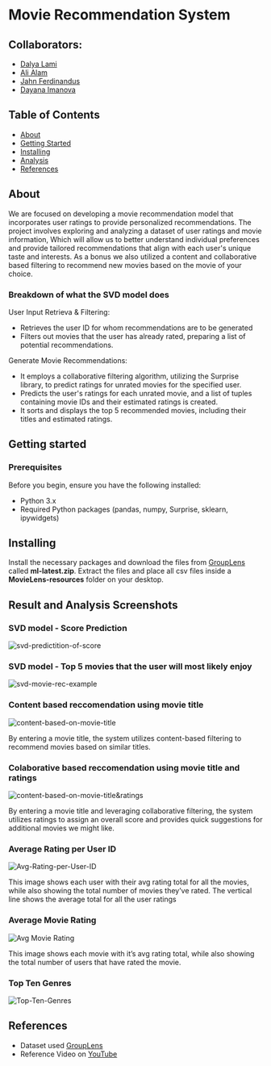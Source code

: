 # Movie Recommendation System

## Collaborators: 
- [Dalya Lami](https://github.com/DalyaLami)
- [Ali Alam](https://github.com/AliAlam1998)
- [Jahn Ferdinandus](https://github.com/jahnferdinandus)
- [Dayana Imanova](https://github.com/DayanaIm)


## Table of Contents

- [About](#about)
- [Getting Started](#getting-started)
- [Installing](#installing)
- [Analysis](#analysis)
- [References](#references)

## About
We are focused on developing a movie recommendation model that incorporates user ratings to provide personalized recommendations. The project involves exploring and analyzing 
a dataset of user ratings and movie information, Which will allow us to better understand individual preferences and provide tailored recommendations that align with each user's 
unique taste and interests. As a bonus we also utilized a content and collaborative based filtering to recommend new movies based on the movie of your choice.

### Breakdown of what the SVD model does
User Input Retrieva & Filtering:
* Retrieves the user ID for whom recommendations are to be generated
* Filters out movies that the user has already rated, preparing a list of potential recommendations.

Generate Movie Recommendations:
* It employs a collaborative filtering algorithm, utilizing the Surprise library, to predict ratings for unrated movies for the specified user.
* Predicts the user's ratings for each unrated movie, and a list of tuples containing movie IDs and their estimated ratings is created.
* It sorts and displays the top 5 recommended movies, including their titles and estimated ratings.


## Getting started

### Prerequisites
Before you begin, ensure you have the following installed:
- Python 3.x
- Required Python packages (pandas, numpy, Surprise, sklearn, ipywidgets)

## Installing

Install the necessary packages and download the files from [GroupLens](https://grouplens.org/datasets/movielens/latest/) called **ml-latest.zip**. Extract the files and place all csv files inside a **MovieLens-resources** folder on your desktop. 

## Result and Analysis Screenshots

### SVD model - Score Prediction
![svd-predictition-of-score](Screenshots/svd-predictition-of-score.png)

### SVD model - Top 5 movies that the user will most likely enjoy
![svd-movie-rec-example](Screenshots/ex4-svd-movie-watched-rec.png)

### Content based reccomendation using movie title
![content-based-on-movie-title](Screenshots/content-based-on-movie-title.png)

By entering a movie title, the system utilizes content-based filtering to recommend movies based on similar titles.

### Colaborative based reccomendation using movie title and ratings
![content-based-on-movie-title&ratings](Screenshots/content-based-on-movie-title&ratings.png)

By entering a movie title and leveraging collaborative filtering, the system utilizes ratings to assign an overall score and provides quick suggestions for additional movies we might like.

### Average Rating per User ID
![Avg-Rating-per-User-ID](Screenshots/Avg-Rating-per-User-ID.png)

This image shows each user with their avg rating total for all the movies, while also showing the total number of movies they’ve rated. The vertical line shows the average total for all the user ratings

### Average Movie Rating
![Avg Movie Rating](Screenshots/Avg_Movie_Rating.png)

This image shows each movie with it’s avg rating total, while also showing the total number of users that have rated the movie. 

### Top Ten Genres
![Top-Ten-Genres](Screenshots/Top-Ten-Genres.png)


  
## References
 - Dataset used [GroupLens](https://grouplens.org/datasets/movielens/latest/)
 - Reference Video on [YouTube](https://grouplens.org/datasets/movielens/latest/)
